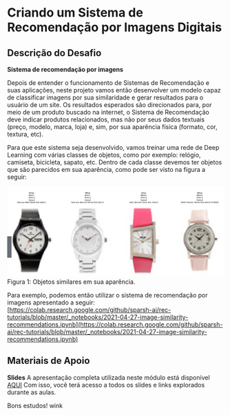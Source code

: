 # Criando um Sistema de Recomendação por Imagens Digitais

## Descrição do Desafio
**Sistema de recomendação por imagens**

Depois de entender o funcionamento de Sistemas de Recomendação e suas aplicações, neste projeto vamos então desenvolver um modelo capaz de classificar imagens por sua similaridade e gerar resultados para o usuário de um site. Os resultados esperados são direcionados para, por meio de um produto buscado na internet, o Sistema de Recomendação deve indicar produtos relacionados, mas não por seus dados textuais (preço, modelo, marca, loja) e, sim, por sua aparência física (formato, cor, textura, etc).  

Para que este sistema seja desenvolvido, vamos treinar uma rede de Deep Learning com várias classes de objetos, como por exemplo: relógio, camiseta, bicicleta, sapato, etc.  Dentro de cada classe devemos ter objetos que são parecidos em sua aparência, como pode ser visto na figura a seguir: 

![Figura: Objetos similares](./Screenshot%202023-06-16%20112950.png)
Figura 1: Objetos similares em sua aparência.  

Para exemplo, podemos então utilizar o sistema de recomendação por imagens apresentado a seguir: [https://colab.research.google.com/github/sparsh-ai/rec-tutorials/blob/master/_notebooks/2021-04-27-image-similarity-recommendations.ipynb](https://colab.research.google.com/github/sparsh-ai/rec-tutorials/blob/master/_notebooks/2021-04-27-image-similarity-recommendations.ipynb) 

## Materiais de Apoio

**Slides**
A apresentação completa utilizada neste módulo está disponível [AQUI](https://academiapme-my.sharepoint.com/:p:/g/personal/kawan_dio_me/EdopQ-Hjj65HmYGChjcNBfoBGTZi4KUySG4caITxeUXR_g?e=Q0Rb7R)
Com isso, você terá acesso a todos os slides e links explorados durante as aulas.

Bons estudos! wink